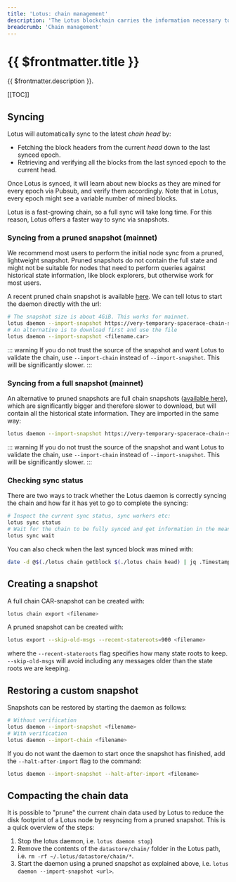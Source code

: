 ```yaml
---
title: 'Lotus: chain management'
description: 'The Lotus blockchain carries the information necessary to compute the current state of the network, is stored on disk and grows every 30 seconds with new blocks. This guide explains how to manage several aspects of th chain.'
breadcrumb: 'Chain management'
---
```


# {{ $frontmatter.title }}

{{ $frontmatter.description }}.

[[TOC]]

## Syncing

Lotus will automatically sync to the latest _chain head_ by:

- Fetching the block headers from the current _head_ down to the last synced epoch.
- Retrieving and verifying all the blocks from the last synced epoch to the current head.

Once Lotus is synced, it will learn about new blocks as they are mined for every epoch via Pubsub, and verify them accordingly. Note that in Lotus, every epoch might see a variable number of mined blocks.

Lotus is a fast-growing chain, so a full sync will take long time. For this reason, Lotus offers a faster way to sync via snapshots.

### Syncing from a pruned snapshot (mainnet)

We recommend most users to perform the initial node sync from a pruned, lightweight snapshot. Pruned snapshots do not contain the full state and might not be suitable for nodes that need to perform queries against historical state information, like block explorers, but otherwise work for most users.

A recent pruned chain snapshot is available [here](https://very-temporary-spacerace-chain-snapshot.s3.amazonaws.com/Spacerace_pruned_stateroots_snapshot_latest.car). We can tell lotus to start the daemon directly with the url:

```sh
# The snapshot size is about 4GiB. This works for mainnet.
lotus daemon --import-snapshot https://very-temporary-spacerace-chain-snapshot.s3-us-west-2.amazonaws.com/Spacerace_pruned_stateroots_snapshot_latest.car
# An alternative is to download first and use the file
lotus daemon --import-snapshot <filename.car>
```

::: warning
If you do not trust the source of the snapshot and want Lotus to validate the chain, use `--import-chain` instead of `--import-snapshot`. This will be significantly slower.
:::

### Syncing from a full snapshot (mainnet)

An alternative to pruned snapshots are full chain snapshots ([available here](https://very-temporary-spacerace-chain-snapshot.s3-us-west-2.amazonaws.com/Spacerace_stateroots_snapshot_latest.car)), which are significantly bigger and therefore slower to download, but will contain all the historical state information. They are imported in the same way:

```sh
lotus daemon --import-snapshot https://very-temporary-spacerace-chain-snapshot.s3-us-west-2.amazonaws.com/Spacerace_stateroots_snapshot_latest.car
```

::: warning
If you do not trust the source of the snapshot and want Lotus to validate the chain, use `--import-chain` instead of `--import-snapshot`. This will be significantly slower.
:::

### Checking sync status

There are two ways to track whether the Lotus daemon is correctly syncing the chain and how far it has yet to go to complete the syncing:

```sh
# Inspect the current sync status, sync workers etc:
lotus sync status
# Wait for the chain to be fully synced and get information in the meantime:
lotus sync wait
```

You can also check when the last synced block was mined with:

```sh
date -d @$(./lotus chain getblock $(./lotus chain head) | jq .Timestamp)
```

## Creating a snapshot

A full chain CAR-snapshot can be created with:

```sh
lotus chain export <filename>
```

A pruned snapshot can be created with:

```sh
lotus export --skip-old-msgs --recent-stateroots=900 <filename>
```

where the `--recent-stateroots` flag specifies how many state roots to keep. `--skip-old-msgs` will avoid including any messages older than the state roots we are keeping.

## Restoring a custom snapshot

Snapshots can be restored by starting the daemon as follows:

```sh
# Without verification
lotus daemon --import-snapshot <filename>
# With verification
lotus daemon --import-chain <filename>
```

If you do not want the daemon to start once the snapshot has finished, add the `--halt-after-import` flag to the command:

```bash
lotus daemon --import-snapshot --halt-after-import <filename>
```

## Compacting the chain data

It is possible to "prune" the current chain data used by Lotus to reduce the disk footprint of a Lotus node by resyncing from a pruned snapshot. This is a quick overview of the steps:

1. Stop the lotus daemon, i.e. `lotus daemon stop`)
2. Remove the contents of the `datastore/chain/` folder in the Lotus path, i.e. `rm -rf ~/.lotus/datastore/chain/*`.
3. Start the daemon using a pruned snapshot as explained above, i.e. `lotus daemon --import-snapshot <url>`.
